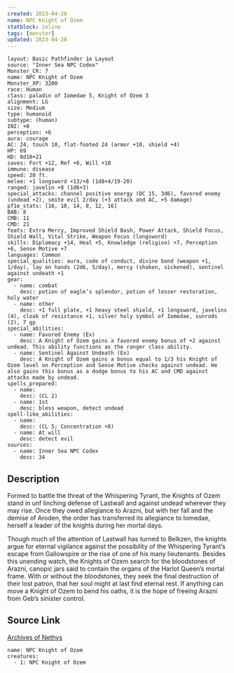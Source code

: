 ```yaml
---
created: 2023-04-28
name: NPC Knight of Ozem
statblock: inline
tags: [monster]
updated: 2023-04-28
---
```

```statblock
layout: Basic Pathfinder 1e Layout
source: "Inner Sea NPC Codex"
Monster_CR: 7
name: NPC Knight of Ozem
Monster_XP: 3200
race: Human
class: paladin of Iomedae 5, Knight of Ozem 3
alignment: LG
size: Medium
type: humanoid
subtype: (human)
INI: +0
perception: +6
aura: courage
AC: 24, touch 10, flat-footed 24 (armor +10, shield +4)
HP: 69
HD: 8d10+21
saves: Fort +12, Ref +6, Will +10
immune: disease
speed: 20 ft.
melee: +1 longsword +13/+8 (1d8+4/19-20)
ranged: javelin +8 (1d6+3)
special_attacks: channel positive energy (DC 15, 3d6), favored enemy (undead +2), smite evil 2/day (+3 attack and AC, +5 damage)
pf1e_stats: [16, 10, 14, 8, 12, 16]
BAB: 8
CMB: 11
CMD: 21
feats: Extra Mercy, Improved Shield Bash, Power Attack, Shield Focus, Shield Wall, Vital Strike, Weapon Focus (longsword)
skills: Diplomacy +14, Heal +5, Knowledge (religion) +7, Perception +6, Sense Motive +7
languages: Common
special_qualities: aura, code of conduct, divine bond (weapon +1, 1/day), lay on hands (2d6, 5/day), mercy (shaken, sickened), sentinel against undeath +1
gear:
  - name: combat
    desc: potion of eagle’s splendor, potion of lesser restoration, holy water
  - name: other
    desc: +1 full plate, +1 heavy steel shield, +1 longsword, javelins (4), cloak of resistance +1, silver holy symbol of Iomedae, sunrods (2), 7 gp
special_abilities:
  - name: Favored Enemy (Ex)
    desc: A Knight of Ozem gains a favored enemy bonus of +2 against undead. This ability functions as the ranger class ability.
  - name: Sentinel Against Undeath (Ex)
    desc: A Knight of Ozem gains a bonus equal to 1/3 his Knight of Ozem level on Perception and Sense Motive checks against undead. He also gains this bonus as a dodge bonus to his AC and CMD against attacks made by undead.
spells_prepared:
  - name:
    desc: (CL 2)
  - name: 1st
    desc: bless weapon, detect undead
spell-like_abilities:
  - name:
    desc: (CL 5; Concentration +8)
  - name: At will
    desc: detect evil
sources:
  - name: Inner Sea NPC Codex
    desc: 34
```
## Description
Formed to battle the threat of the Whispering Tyrant, the Knights of Ozem stand in unf linching defense of Lastwall and against undead wherever they may rise. Once they owed allegiance to Arazni, but with her fall and the demise of Aroden, the order has transferred its allegiance to Iomedae, herself a leader of the knights during her mortal days.

Though much of the attention of Lastwall has turned to Belkzen, the knights argue for eternal vigilance against the possibility of the Whispering Tyrant’s escape from Gallowspire or the rise of one of his many lieutenants. Besides this unending watch, the Knights of Ozem search for the bloodstones of Arazni, canopic jars said to contain the organs of the Harlot Queen’s mortal frame. With or without the bloodstones, they seek the final destruction of their lost patron, that her soul might at last find eternal rest. If anything can move a Knight of Ozem to bend his oaths, it is the hope of freeing Arazni from Geb’s sinister control.
## Source Link
[Archives of Nethys](https://aonprd.com/NPCDisplay.aspx?ItemName=Knight%20of%20Ozem)
```encounter-table
name: NPC Knight of Ozem
creatures:
  - 1: NPC Knight of Ozem
```
